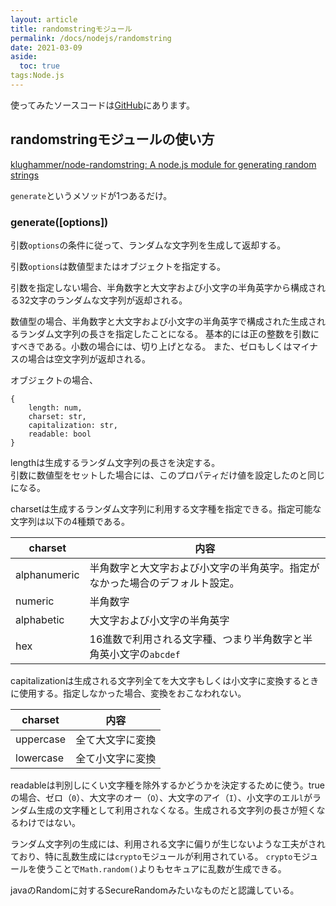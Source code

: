 ```yaml
---
layout: article
title: randomstringモジュール
permalink: /docs/nodejs/randomstring
date: 2021-03-09
aside:
  toc: true
tags:Node.js
---
```


使ってみたソースコードは[GitHub](https://github.com/s1r-J/nodejs-module-labo/tree/main/randomstring)にあります。

## randomstringモジュールの使い方

[klughammer/node-randomstring: A node.js module for generating random strings](https://github.com/klughammer/node-randomstring)

`generate`というメソッドが1つあるだけ。

### generate([options])

引数`options`の条件に従って、ランダムな文字列を生成して返却する。

引数`options`は数値型またはオブジェクトを指定する。

引数を指定しない場合、半角数字と大文字および小文字の半角英字から構成される32文字のランダムな文字列が返却される。

数値型の場合、半角数字と大文字および小文字の半角英字で構成された生成されるランダム文字列の長さを指定したことになる。
基本的には正の整数を引数にすべきである。小数の場合には、切り上げとなる。
また、ゼロもしくはマイナスの場合は空文字列が返却される。

オブジェクトの場合、

```
{
    length: num,
    charset: str,
    capitalization: str,
    readable: bool
}
```

lengthは生成するランダム文字列の長さを決定する。  
引数に数値型をセットした場合には、このプロパティだけ値を設定したのと同じになる。

charsetは生成するランダム文字列に利用する文字種を指定できる。指定可能な文字列は以下の4種類である。

| charset | 内容 |
| -- | -- |
| alphanumeric | 半角数字と大文字および小文字の半角英字。指定がなかった場合のデフォルト設定。 |
| numeric | 半角数字 |
| alphabetic | 大文字および小文字の半角英字 |
| hex | 16進数で利用される文字種、つまり半角数字と半角英小文字の`abcdef` |

capitalizationは生成される文字列全てを大文字もしくは小文字に変換するときに使用する。指定しなかった場合、変換をおこなわれない。

| charset | 内容 |
| -- | -- |
| uppercase | 全て大文字に変換 |
| lowercase | 全て小文字に変換 |


readableは判別しにくい文字種を除外するかどうかを決定するために使う。trueの場合、ゼロ（`0`）、大文字のオー（`O`）、大文字のアイ（`I`）、小文字のエル`l`がランダム生成の文字種として利用されなくなる。生成される文字列の長さが短くなるわけではない。

ランダム文字列の生成には、利用される文字に偏りが生じないような工夫がされており、特に乱数生成には`crypto`モジュールが利用されている。
`crypto`モジュールを使うことで`Math.random()`よりもセキュアに乱数が生成できる。

javaのRandomに対するSecureRandomみたいなものだと認識している。
